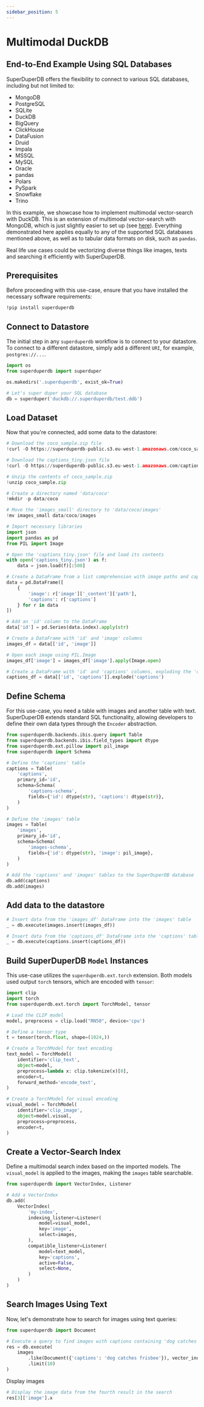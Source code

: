 ```yaml
---
sidebar_position: 5
---
```


# Multimodal DuckDB

## End-to-End Example Using SQL Databases

SuperDuperDB offers the flexibility to connect to various SQL databases, including but not limited to:

- MongoDB
- PostgreSQL
- SQLite
- DuckDB
- BigQuery
- ClickHouse
- DataFusion
- Druid
- Impala
- MSSQL
- MySQL
- Oracle
- pandas
- Polars
- PySpark
- Snowflake
- Trino

In this example, we showcase how to implement multimodal vector-search with DuckDB. This is an extension of multimodal vector-search with MongoDB, which is just slightly easier to set up (see [here](https://docs.superduperdb.com/docs/use_cases/items/multimodal_image_search_clip)). Everything demonstrated here applies equally to any of the supported SQL databases mentioned above, as well as to tabular data formats on disk, such as `pandas`.

Real life use cases could be vectorizing diverse things like images, texts and searching it efficiently with SuperDuperDB.

## Prerequisites

Before proceeding with this use-case, ensure that you have installed the necessary software requirements:

```bash
!pip install superduperdb
```

## Connect to Datastore

The initial step in any `superduperdb` workflow is to connect to your datastore. To connect to a different datastore, simply add a different `URI`, for example, `postgres://...`.

```python
import os
from superduperdb import superduper

os.makedirs('.superduperdb', exist_ok=True)

# Let's super duper your SQL database
db = superduper('duckdb://.superduperdb/test.ddb')
```

## Load Dataset

Now that you're connected, add some data to the datastore:

```python
# Download the coco_sample.zip file
!curl -O https://superduperdb-public.s3.eu-west-1.amazonaws.com/coco_sample.zip

# Download the captions_tiny.json file
!curl -O https://superduperdb-public.s3.eu-west-1.amazonaws.com/captions_tiny.json

# Unzip the contents of coco_sample.zip
!unzip coco_sample.zip

# Create a directory named 'data/coco'
!mkdir -p data/coco

# Move the 'images_small' directory to 'data/coco/images'
!mv images_small data/coco/images
```

```python
# Import necessary libraries
import json
import pandas as pd
from PIL import Image

# Open the 'captions_tiny.json' file and load its contents
with open('captions_tiny.json') as f:
    data = json.load(f)[:500]

# Create a DataFrame from a list comprehension with image paths and captions
data = pd.DataFrame([
    {
        'image': r['image']['_content']['path'],
        'captions': r['captions']
    } for r in data
])

# Add an 'id' column to the DataFrame
data['id'] = pd.Series(data.index).apply(str)

# Create a DataFrame with 'id' and 'image' columns
images_df = data[['id', 'image']]

# Open each image using PIL.Image
images_df['image'] = images_df['image'].apply(Image.open)

# Create a DataFrame with 'id' and 'captions' columns, exploding the 'captions' column
captions_df = data[['id', 'captions']].explode('captions')
```

## Define Schema

For this use-case, you need a table with images and another table with text. SuperDuperDB extends standard SQL functionality, allowing developers to define their own data types through the `Encoder` abstraction.

```python
from superduperdb.backends.ibis.query import Table
from superduperdb.backends.ibis.field_types import dtype
from superduperdb.ext.pillow import pil_image
from superduperdb import Schema

# Define the 'captions' table
captions = Table(
    'captions',
    primary_id='id',
    schema=Schema(
        'captions-schema',
        fields={'id': dtype(str), 'captions': dtype(str)},
    )
)

# Define the 'images' table
images = Table(
    'images',
    primary_id='id',
    schema=Schema(
        'images-schema',
        fields={'id': dtype(str), 'image': pil_image},
    )
)

# Add the 'captions' and 'images' tables to the SuperDuperDB database
db.add(captions)
db.add(images)
```

## Add data to the datastore

```python
# Insert data from the 'images_df' DataFrame into the 'images' table
_ = db.execute(images.insert(images_df))

# Insert data from the 'captions_df' DataFrame into the 'captions' table
_ = db.execute(captions.insert(captions_df))
```

## Build SuperDuperDB `Model` Instances

This use-case utilizes the `superduperdb.ext.torch` extension. Both models used output `torch` tensors, which are encoded with `tensor`:

```python
import clip
import torch
from superduperdb.ext.torch import TorchModel, tensor

# Load the CLIP model
model, preprocess = clip.load("RN50", device='cpu')

# Define a tensor type
t = tensor(torch.float, shape=(1024,))

# Create a TorchModel for text encoding
text_model = TorchModel(
    identifier='clip_text',
    object=model,
    preprocess=lambda x: clip.tokenize(x)[0],
    encoder=t,
    forward_method='encode_text',    
)

# Create a TorchModel for visual encoding
visual_model = TorchModel(
    identifier='clip_image',
    object=model.visual,    
    preprocess=preprocess,
    encoder=t,
)
```

## Create a Vector-Search Index

Define a multimodal search index based on the imported models. The `visual_model` is applied to the images, making the `images` table searchable.

```python
from superduperdb import VectorIndex, Listener

# Add a VectorIndex
db.add(
    VectorIndex(
        'my-index',
        indexing_listener=Listener(
            model=visual_model,
            key='image',
            select=images,
        ),
        compatible_listener=Listener(
            model=text_model,
            key='captions',
            active=False,
            select=None,
        )
    )
)
```

## Search Images Using Text

Now, let's demonstrate how to search for images using text queries:

```python
from superduperdb import Document

# Execute a query to find images with captions containing 'dog catches frisbee'
res = db.execute(
    images
        .like(Document({'captions': 'dog catches frisbee'}), vector_index='my-index', n=10)
        .limit(10)
)
```

Display images

```python
# Display the image data from the fourth result in the search
res[3]['image'].x
```
